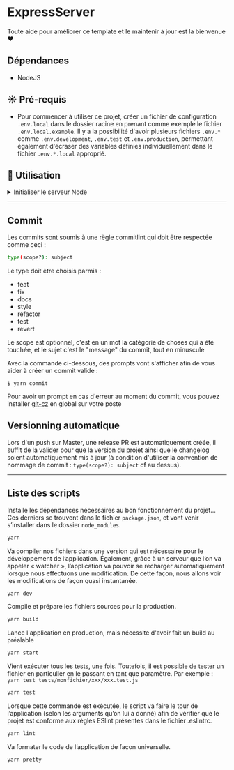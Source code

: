 # ExpressServer

Toute aide pour améliorer ce template et le maintenir à jour est la bienvenue :heart:

## Dépendances

- NodeJS

## :sunny: Pré-requis

- Pour commencer à utiliser ce projet, créer un fichier de configuration `.env.local` dans le dossier racine
en prenant comme exemple le fichier `.env.local.example`.
Il y a la possibilité d'avoir plusieurs fichiers `.env.*` comme `.env.development`, `.env.test` et `.env.production`,
permettant également d'écraser des variables définies individuellement dans le fichier `.env.*.local` approprié.

## :punch: Utilisation
<details>
  <summary>Initialiser le serveur Node</summary>
  <p>

- Installation des dépendances : `yarn`
- Lancement de votre serveur local : `yarn start`
- Le serveur sera disponible sur le port que vous avez configuré
Par défaut à cette adresse : [http://localhost:3000](http://localhost:3000)

    </p>
  </details>

---

## Commit

Les commits sont soumis à une règle commitlint qui doit être respectée comme ceci : 
```sh
type(scope?): subject
```

Le type doit être choisis parmis : 
- feat
- fix
- docs
- style
- refactor
- test
- revert

Le scope est optionnel, c'est en un mot la catégorie de choses qui a été touchée, et le sujet c'est le "message" du commit, tout en minuscule

Avec la commande ci-dessous, des prompts vont s'afficher afin de vous aider à créer un commit valide :

```shell
$ yarn commit
```

Pour avoir un prompt en cas d'erreur au moment du commit, vous pouvez installer [git-cz](https://www.npmjs.com/package/git-cz) en global sur votre poste

## Versionning automatique

Lors d'un push sur Master, une release PR est automatiquement créée, il suffit de la valider pour que la version du projet ainsi que le changelog soient automatiquement mis à jour (à condition d'utiliser la convention de nommage de commit : `type(scope?): subject` cf au dessus).


---

 ## Liste des scripts

Installe les dépendances nécessaires au bon fonctionnement du projet...
Ces derniers se trouvent dans le fichier `package.json`, et vont venir s’installer dans le dossier `node_modules`.
```sh
yarn
```

Va compiler nos fichiers dans une version qui est nécessaire pour le développement de l’application. Également, grâce à un serveur que l’on va appeler « watcher », l’application va pouvoir se recharger automatiquement lorsque nous effectuons une modification. De cette façon, nous allons voir les modifications de façon quasi instantanée.
```sh
yarn dev
```

Compile et prépare les fichiers sources pour la production.
```sh
yarn build
```

Lance l'application en production, mais nécessite d'avoir fait un build au préalable
```sh
yarn start
```

Vient exécuter tous les tests, une fois. Toutefois, il est possible de tester un fichier en particulier en le passant en tant que paramètre. Par exemple : `yarn test tests/monfichier/xxx/xxx.test.js`
```sh
yarn test
```

Lorsque cette commande est exécutée, le script va faire le tour de l’application (selon les arguments qu’on lui a donné) afin de vérifier que le projet est conforme aux règles ESlint présentes dans le fichier .eslintrc.
```sh
yarn lint
```

Va formater le code de l’application de façon universelle.
```sh
yarn pretty
```
